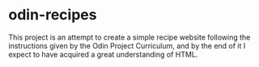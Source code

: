 # odin-recipes

This project is an attempt to create a simple recipe website following the instructions given by the Odin Project Curriculum, and by the end of it I expect to have acquired a great understanding of HTML.